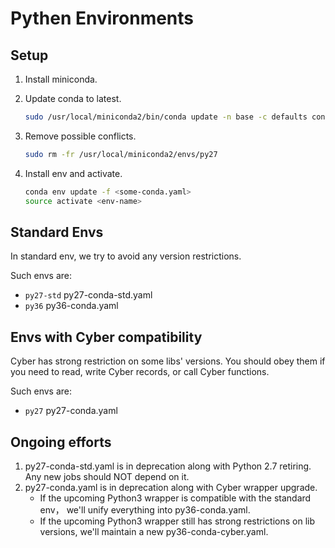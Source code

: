 # Pythen Environments

## Setup

1. Install miniconda.
1. Update conda to latest.

   ```bash
   sudo /usr/local/miniconda2/bin/conda update -n base -c defaults conda
   ```

1. Remove possible conflicts.

   ```bash
   sudo rm -fr /usr/local/miniconda2/envs/py27
   ```

1. Install env and activate.

   ```bash
   conda env update -f <some-conda.yaml>
   source activate <env-name>
   ```

## Standard Envs

In standard env, we try to avoid any version restrictions.

Such envs are:

* `py27-std` py27-conda-std.yaml
* `py36` py36-conda.yaml

## Envs with Cyber compatibility

Cyber has strong restriction on some libs' versions. You should obey them if you
need to read, write Cyber records, or call Cyber functions.

Such envs are:

* `py27` py27-conda.yaml

## Ongoing efforts

1. py27-conda-std.yaml is in deprecation along with Python 2.7 retiring. Any new
   jobs should NOT depend on it.
1. py27-conda.yaml is in deprecation along with Cyber wrapper upgrade.
   * If the upcoming Python3 wrapper is compatible with the standard env， we'll
     unify everything into py36-conda.yaml.
   * If the upcoming Python3 wrapper still has strong restrictions on lib
     versions, we'll maintain a new py36-conda-cyber.yaml.
